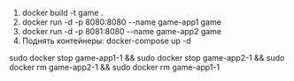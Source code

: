 1. docker build -t game .
2. docker run -d -p 8080:8080 --name game-app1 game
3. docker run -d -p 8081:8080 --name game-app2 game
4. Поднять контейнеры: docker-compose up -d

sudo docker stop game-app1-1 && sudo docker stop game-app2-1 && sudo docker rm game-app2-1 && sudo docker rm game-app1-1 

